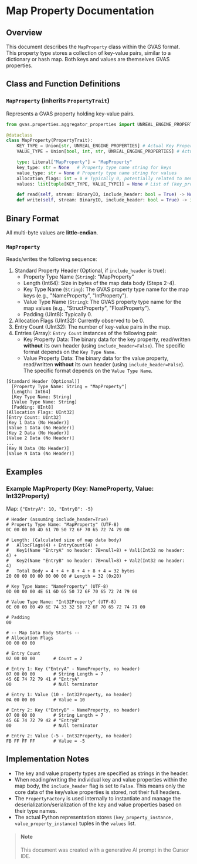 # Map Property Documentation

## Overview
This document describes the `MapProperty` class within the GVAS format. This property type stores a collection of key-value pairs, similar to a dictionary or hash map. Both keys and values are themselves GVAS properties.

## Class and Function Definitions

### `MapProperty` (inherits `PropertyTrait`)
Represents a GVAS property holding key-value pairs.

```python
from gvas.properties.aggregator_properties import UNREAL_ENGINE_PROPERTIES

@dataclass
class MapProperty(PropertyTrait):
    KEY_TYPE = Union[str, UNREAL_ENGINE_PROPERTIES] # Actual Key Property Instance
    VALUE_TYPE = Union[bool, int, str, UNREAL_ENGINE_PROPERTIES] # Actual Value Property Instance

    type: Literal["MapProperty"] = "MapProperty"
    key_type: str = None   # Property type name string for keys
    value_type: str = None # Property type name string for values
    allocation_flags: int = 0 # Typically 0, potentially related to memory allocation
    values: list[tuple[KEY_TYPE, VALUE_TYPE]] = None # List of (key_prop, value_prop) tuples

    def read(self, stream: BinaryIO, include_header: bool = True) -> None: ...
    def write(self, stream: BinaryIO, include_header: bool = True) -> int: ...
```

## Binary Format

All multi-byte values are **little-endian**.

### `MapProperty`
Reads/writes the following sequence:
1.  Standard Property Header (Optional, if `include_header` is true):
    *   Property Type Name (`String`): "MapProperty"
    *   Length (Int64): Size in bytes of the map data body (Steps 2-4).
    *   Key Type Name (`String`): The GVAS property type name for the map keys (e.g., "NameProperty", "IntProperty").
    *   Value Type Name (`String`): The GVAS property type name for the map values (e.g., "StructProperty", "FloatProperty").
    *   Padding (UInt8): Typically 0.
2.  Allocation Flags (UInt32): Currently observed to be 0.
3.  Entry Count (UInt32): The number of key-value pairs in the map.
4.  Entries (Array): `Entry Count` instances of the following pair:
    *   Key Property Data: The binary data for the key property, read/written **without** its own header (using `include_header=False`). The specific format depends on the `Key Type Name`.
    *   Value Property Data: The binary data for the value property, read/written **without** its own header (using `include_header=False`). The specific format depends on the `Value Type Name`.

```
[Standard Header (Optional)]
  [Property Type Name: String = "MapProperty"]
  [Length: Int64]
  [Key Type Name: String]
  [Value Type Name: String]
  [Padding: UInt8]
[Allocation Flags: UInt32]
[Entry Count: UInt32]
[Key 1 Data (No Header)]
[Value 1 Data (No Header)]
[Key 2 Data (No Header)]
[Value 2 Data (No Header)]
...
[Key N Data (No Header)]
[Value N Data (No Header)]
```

## Examples

### Example MapProperty (Key: NameProperty, Value: Int32Property)
Map: `{"EntryA": 10, "EntryB": -5}`

```
# Header (assuming include_header=True)
# Property Type Name: "MapProperty" (UTF-8)
0C 00 00 00 4D 61 70 50 72 6F 70 65 72 74 79 00

# Length: (Calculated size of map data body)
#   AllocFlags(4) + EntryCount(4) +
#   Key1(Name "EntryA" no header: 7B+null=8) + Val1(Int32 no header: 4) +
#   Key2(Name "EntryB" no header: 7B+null=8) + Val2(Int32 no header: 4)
#   Total Body = 4 + 4 + 8 + 4 + 8 + 4 = 32 bytes
20 00 00 00 00 00 00 00 # Length = 32 (0x20)

# Key Type Name: "NameProperty" (UTF-8)
0D 00 00 00 4E 61 6D 65 50 72 6F 70 65 72 74 79 00

# Value Type Name: "Int32Property" (UTF-8)
0E 00 00 00 49 6E 74 33 32 50 72 6F 70 65 72 74 79 00

# Padding
00

# -- Map Data Body Starts --
# Allocation Flags
00 00 00 00

# Entry Count
02 00 00 00       # Count = 2

# Entry 1: Key ("EntryA" - NameProperty, no header)
07 00 00 00       # String Length = 7
45 6E 74 72 79 41 # "EntryA"
00                # Null terminator

# Entry 1: Value (10 - Int32Property, no header)
0A 00 00 00       # Value = 10

# Entry 2: Key ("EntryB" - NameProperty, no header)
07 00 00 00       # String Length = 7
45 6E 74 72 79 42 # "EntryB"
00                # Null terminator

# Entry 2: Value (-5 - Int32Property, no header)
FB FF FF FF       # Value = -5
```

## Implementation Notes
- The key and value property types are specified as strings in the header.
- When reading/writing the individual key and value properties within the map body, the `include_header` flag is set to `False`. This means only the core data of the key/value properties is stored, not their full headers.
- The `PropertyFactory` is used internally to instantiate and manage the deserialization/serialization of the key and value properties based on their type names.
- The actual Python representation stores `(key_property_instance, value_property_instance)` tuples in the `values` list.

> #### Note
> This document was created with a generative AI prompt in the Cursor IDE. 